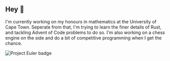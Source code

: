 ## Hey 👋

I'm currently working on my honours in mathematics at the University of Cape Town. Seperate from that, I'm trying to learn the finer details of Rust, and tackling Advent of Code problems to do so. I'm also working on a chess engine on the side and do a bit of competitive programming when I get the chance.

![Project Euler badge](https://projecteuler.net/profile/thesisyphean.png "Project Euler Badge")
